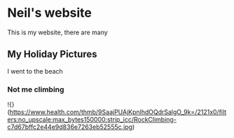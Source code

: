 # Neil's website

 This is my website, there are many

 ## My Holiday Pictures

   I went to the beach 

### Not me climbing

!{} (https://www.health.com/thmb/9SaajPUAjKpnlhdOQdrSalgO_9k=/2121x0/filters:no_upscale:max_bytes150000:strip_icc/RockClimbing-c7d67bffc2e44e9d836e7263eb52555c.jpg)